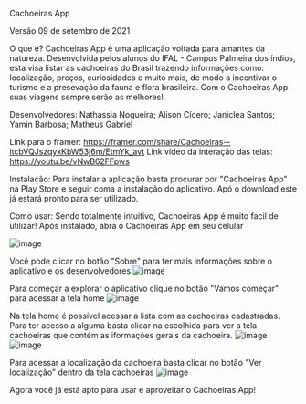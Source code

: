 Cachoeiras App

Versão 09 de setembro de 2021

O que é?
Cachoeiras App é uma aplicação voltada para amantes da natureza. Desenvolvida pelos alunos do IFAL - Campus Palmeira dos índios, esta visa listar as cachoeiras do Brasil trazendo informações como: localização, preços, curiosidades e muito mais, de modo a incentivar o turismo e a presevação da fauna e flora brasileira. Com o Cachoeiras App suas viagens sempre serão as melhores!

Desenvolvedores:
Nathassia Nogueira;
Alison Cícero;
Janiclea Santos;
Yamin Barbosa;
Matheus Gabriel

Link para o framer: https://framer.com/share/Cachoeiras--itcbVQJszqyxKbW53j6m/EtmYk_avt
Link vídeo da interação das telas: https://youtu.be/vNwB62FFpws

Instalação:
Para instalar a aplicação basta procurar por "Cachoeiras App" na Play Store e seguir coma a instalação do aplicativo. Apó o download este já estará pronto para ser utilizado.

Como usar:
Sendo totalmente intuitivo, Cachoeiras App é muito facil de utilizar!
Após instalado, abra o Cachoeiras App em seu celular

![image](https://user-images.githubusercontent.com/86116828/132762774-d00e8a41-21bf-424b-9b1f-92b6cc6da1b5.png)

Você pode clicar no botão "Sobre" para ter mais informações sobre o aplicativo e os desenvolvedores
![image](https://user-images.githubusercontent.com/86116828/132763010-be692768-6d85-4797-b735-c858928d1555.png)

Para começar a explorar o aplicativo clique no botão "Vamos começar" para acessar a tela home 
![image](https://user-images.githubusercontent.com/86116828/132763268-9668aae2-68ec-496b-86c9-aa476ff02b0f.png)

Na tela home é possível acessar a lista com as cachoeiras cadastradas. Para ter acesso a alguma basta clicar na escolhida para ver a tela cachoeiras que contém as iformações gerais da cachoeira.
![image](https://user-images.githubusercontent.com/86116828/132763734-5db4f51e-6c85-432b-a2f0-999e4bb25367.png)
![image](https://user-images.githubusercontent.com/86116828/132763763-e81647a6-4fa4-482f-87aa-f4a02969900d.png)

Para acessar a localização da cachoeira basta clicar no botão "Ver localização" dentro da tela cachoeiras
![image](https://user-images.githubusercontent.com/86116828/132763834-fea368ff-920c-4fcd-9f38-012cde3abc68.png)


Agora você já está apto para usar e aproveitar o Cachoeiras App!


